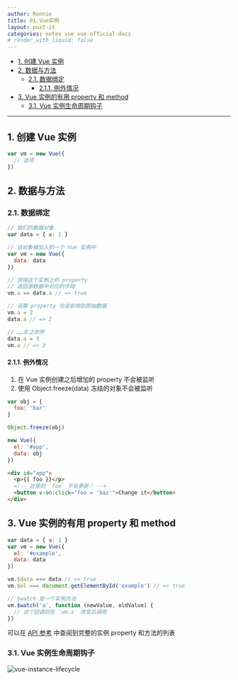 ```yaml
---
author: Ronnie
title: 01.Vue实例
layout: post-it
categories: notes vue vue-official-docs
# render_with_liquid: false
---
```


<!-- TOC -->

- [1. 创建 Vue 实例](#1-创建-vue-实例)
- [2. 数据与方法](#2-数据与方法)
    - [2.1. 数据绑定](#21-数据绑定)
        - [2.1.1. 例外情况](#211-例外情况)
- [3. Vue 实例的有用 property 和 method](#3-vue-实例的有用-property-和-method)
    - [3.1. Vue 实例生命周期钩子](#31-vue-实例生命周期钩子)

<!-- /TOC -->

---

## 1. 创建 Vue 实例

```javascript
var vm = new Vue({
  // 选项
})
```

## 2. 数据与方法

### 2.1. 数据绑定

```js
// 我们的数据对象
var data = { a: 1 }

// 该对象被加入到一个 Vue 实例中
var vm = new Vue({
  data: data
})

// 获得这个实例上的 property
// 返回源数据中对应的字段
vm.a == data.a // => true

// 设置 property 也会影响到原始数据
vm.a = 2
data.a // => 2

// ……反之亦然
data.a = 3
vm.a // => 3
```

#### 2.1.1. 例外情况

1. 在 Vue 实例创建之后增加的 property 不会被监听
2. 使用 Object.freeze(data) 冻结的对象不会被监听

```js
var obj = {
  foo: 'bar'
}

Object.freeze(obj)

new Vue({
  el: '#app',
  data: obj
})
```

```html
<div id="app">
  <p>{{ foo }}</p>
  <!-- 这里的 `foo` 不会更新！ -->
  <button v-on:click="foo = 'baz'">Change it</button>
</div>
```

## 3. Vue 实例的有用 property 和 method

```js
var data = { a: 1 }
var vm = new Vue({
  el: '#example',
  data: data
})

vm.$data === data // => true
vm.$el === document.getElementById('example') // => true

// $watch 是一个实例方法
vm.$watch('a', function (newValue, oldValue) {
  // 这个回调将在 `vm.a` 改变后调用
})
```

可以在 [API 参考](https://cn.vuejs.org/v2/api/#%E5%AE%9E%E4%BE%8B-property) 中查阅到完整的实例 property 和方法的列表

### 3.1. Vue 实例生命周期钩子

![vue-instance-lifecycle](https://cn.vuejs.org/images/lifecycle.png)
